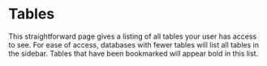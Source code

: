 # Tables
This straightforward page gives a listing of all tables your user has access to see. For ease of access, databases with fewer tables will list all tables in the sidebar. Tables that have been bookmarked will appear bold in this list.
